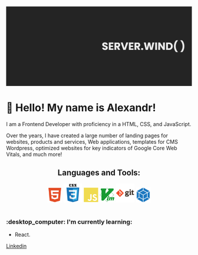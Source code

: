 ![MasterHead](https://github.com/serverwind/serverwind/blob/main/banner.png?raw=true)

<h1>👋 Hello! My name is Alexandr!</h1>

I am a Frontend Developer with proficiency in a HTML, CSS, and JavaScript.

Over the years, I have created a large number of landing pages for websites, products and services, Web applications, templates for CMS Wordpress, optimized websites for key indicators of Google Core Web Vitals, and much more!

<h2 align="center">Languages and Tools:</h2>

<section align="center"> 
  <img src='https://raw.githubusercontent.com/devicons/devicon/1119b9f84c0290e0f0b38982099a2bd027a48bf1/icons/html5/html5-plain.svg' width='40' title='HTML'>
  <img src='https://raw.githubusercontent.com/devicons/devicon/1119b9f84c0290e0f0b38982099a2bd027a48bf1/icons/css3/css3-original-wordmark.svg' width='50' title='CSS'> 
  <img src='https://raw.githubusercontent.com/devicons/devicon/1119b9f84c0290e0f0b38982099a2bd027a48bf1/icons/javascript/javascript-plain.svg' width='40' title='JS'> 
  <img src='https://raw.githubusercontent.com/devicons/devicon/1119b9f84c0290e0f0b38982099a2bd027a48bf1/icons/vim/vim-plain.svg' width='40' title='VIM'>
  <img src="https://github.com/devicons/devicon/blob/master/icons/git/git-original-wordmark.svg" width="50" title='Git'>
  <img src='https://raw.githubusercontent.com/devicons/devicon/55609aa5bd817ff167afce0d965585c92040787a/icons/webpack/webpack-plain.svg' width="40" title='Webpack'>
</section><br>

<h3>:desktop_computer: I'm currently learning:</h3>
<ul>
  <li>React.</li>
</ul>

<p><a href='https://www.linkedin.com/in/lestrangeqq/'>Linkedin</a></p>
